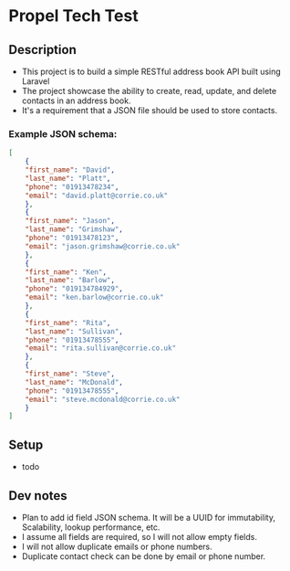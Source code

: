 # Propel Tech Test

## Description
- This project is to build a simple RESTful address book API built using Laravel
- The project showcase the ability to create, read, update, and delete contacts in an address book.
- It's a requirement that a JSON file should be used to store contacts.
### Example JSON schema:
```json
[
    {
    "first_name": "David",
    "last_name": "Platt",
    "phone": "01913478234",
    "email": "david.platt@corrie.co.uk"
    },
    {
    "first_name": "Jason",
    "last_name": "Grimshaw",
    "phone": "01913478123",
    "email": "jason.grimshaw@corrie.co.uk"
    },
    {
    "first_name": "Ken",
    "last_name": "Barlow",
    "phone": "019134784929",
    "email": "ken.barlow@corrie.co.uk"
    },
    {
    "first_name": "Rita",
    "last_name": "Sullivan",
    "phone": "01913478555",
    "email": "rita.sullivan@corrie.co.uk"
    },
    {
    "first_name": "Steve",
    "last_name": "McDonald",
    "phone": "01913478555",
    "email": "steve.mcdonald@corrie.co.uk"
    }
]
```

## Setup
 - todo
## Dev notes
 - Plan to add id field JSON schema. It will be a UUID for immutability, Scalability, lookup performance, etc.
 - I assume all fields are required, so I will not allow empty fields.
 - I will not allow duplicate emails or phone numbers.
 - Duplicate contact check can be done by email or phone number.
 
